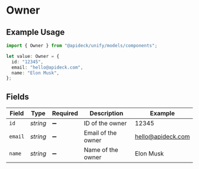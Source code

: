 # Owner

## Example Usage

```typescript
import { Owner } from "@apideck/unify/models/components";

let value: Owner = {
  id: "12345",
  email: "hello@apideck.com",
  name: "Elon Musk",
};
```

## Fields

| Field              | Type               | Required           | Description        | Example            |
| ------------------ | ------------------ | ------------------ | ------------------ | ------------------ |
| `id`               | *string*           | :heavy_minus_sign: | ID of the owner    | 12345              |
| `email`            | *string*           | :heavy_minus_sign: | Email of the owner | hello@apideck.com  |
| `name`             | *string*           | :heavy_minus_sign: | Name of the owner  | Elon Musk          |